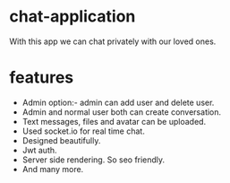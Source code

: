 # chat-application
With this app we can chat privately with our loved ones.


# features
* Admin option:- admin can add user and delete user.
* Admin and normal user both can create conversation.
* Text messages, files and avatar can be uploaded.
* Used socket.io for real time chat.
* Designed beautifully.
* Jwt auth.
* Server side rendering. So seo friendly.
* And many more.
